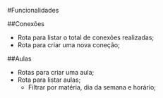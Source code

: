 #Funcionalidades

##Conexões

- Rota para listar o total de conexões realizadas;
- Rota para criar uma nova coneção;

##Aulas

- Rotas para criar uma aula;
- Rota para listar aulas;
  - Filtrar por matéria, dia da semana e horário;
